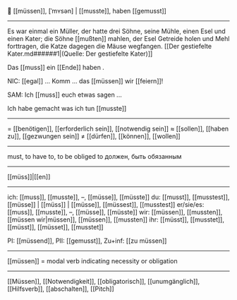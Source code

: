 🔨 [[müssen]], [ˈmʏsən] | [[musste]], haben [[gemusst]]

---
Es war einmal ein Müller, der hatte drei Söhne, seine Mühle, einen Esel und einen Kater; die Söhne [[mußten]] mahlen, der Esel Getreide holen und Mehl forttragen, die Katze dagegen die Mäuse wegfangen.  [[Der gestiefelte Kater.md######1|(Quelle: Der gestiefelte Kater)]]


Das [[muss]] ein [[Ende]] haben .

NIC: [[egal]] … Komm … das [[müssen]] wir [[feiern]]!  

SAM: Ich [[muss]] euch etwas sagen ...  

Ich habe gemacht was ich tun [[musste]]

---
= [[benötigen]], [[erforderlich sein]], [[notwendig sein]]
≈ [[sollen]], [[haben zu]], [[gezwungen sein]]
≠ [[dürfen]], [[können]], [[wollen]]

---
must, to have to, to be obliged to
должен, быть обязанным

---
[[müss]]|[[en]]

---
ich: [[muss]], [[musste]], –, [[müsse]], [[müsste]]
du: [[musst]], [[musstest]], [[müsse]] | [[müss]] | [[müsse]], [[müssest]], [[musstest]]
er/sie/es: [[muss]], [[musste]], –, [[müsse]], [[müsste]]
wir: [[müssen]], [[mussten]], [[müssen wir|müssen]], [[müssen]], [[mussten]]
ihr: [[müsst]], [[musstet]], [[müsst]], [[müsset]], [[musstet]]

PI: [[müssend]], PII: [[gemusst]], Zu+inf: [[zu müssen]]

---
[[müssen]] = modal verb indicating necessity or obligation

---
[[Müssen]], [[Notwendigkeit]], [[obligatorisch]], [[unumgänglich]], [[Hilfsverb]], [[abschalten]], [[Pitch]]